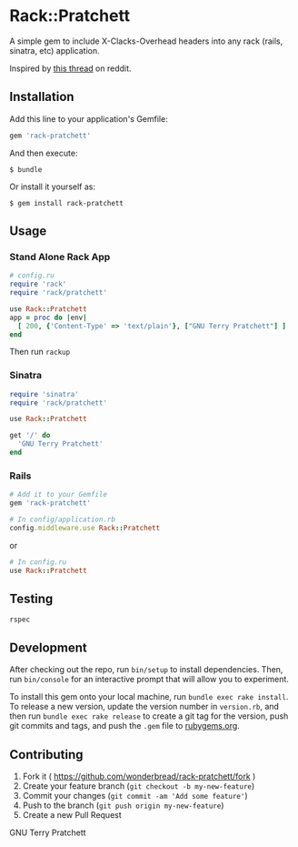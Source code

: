 # Rack::Pratchett

A simple gem to include X-Clacks-Overhead headers into any rack (rails, sinatra, etc) application.

Inspired by [this thread](http://redd.it/2yt9j6) on reddit.

## Installation

Add this line to your application's Gemfile:

```ruby
gem 'rack-pratchett'
```

And then execute:

    $ bundle

Or install it yourself as:

    $ gem install rack-pratchett

## Usage

### Stand Alone Rack App

```ruby
# config.ru
require 'rack'
require 'rack/pratchett'

use Rack::Pratchett
app = proc do |env|
  [ 200, {'Content-Type' => 'text/plain'}, ["GNU Terry Pratchett"] ]
end
```
Then run
`rackup`

### Sinatra
```ruby
require 'sinatra'
require 'rack/pratchett'

use Rack::Pratchett

get '/' do
  'GNU Terry Pratchett'
end
```

### Rails
```ruby
# Add it to your Gemfile
gem 'rack-pratchett'
```

```ruby
# In config/application.rb
config.middleware.use Rack::Pratchett
```
or

```ruby
# In config.ru
use Rack::Pratchett
```
## Testing

`rspec`

## Development

After checking out the repo, run `bin/setup` to install dependencies. Then, run `bin/console` for an interactive prompt that will allow you to experiment.

To install this gem onto your local machine, run `bundle exec rake install`. To release a new version, update the version number in `version.rb`, and then run `bundle exec rake release` to create a git tag for the version, push git commits and tags, and push the `.gem` file to [rubygems.org](https://rubygems.org).

## Contributing

1. Fork it ( https://github.com/wonderbread/rack-pratchett/fork )
2. Create your feature branch (`git checkout -b my-new-feature`)
3. Commit your changes (`git commit -am 'Add some feature'`)
4. Push to the branch (`git push origin my-new-feature`)
5. Create a new Pull Request


GNU Terry Pratchett
